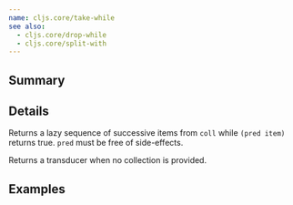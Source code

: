 ```yaml
---
name: cljs.core/take-while
see also:
  - cljs.core/drop-while
  - cljs.core/split-with
---
```


## Summary

## Details

Returns a lazy sequence of successive items from `coll` while `(pred item)`
returns true. `pred` must be free of side-effects.

Returns a transducer when no collection is provided.

## Examples
